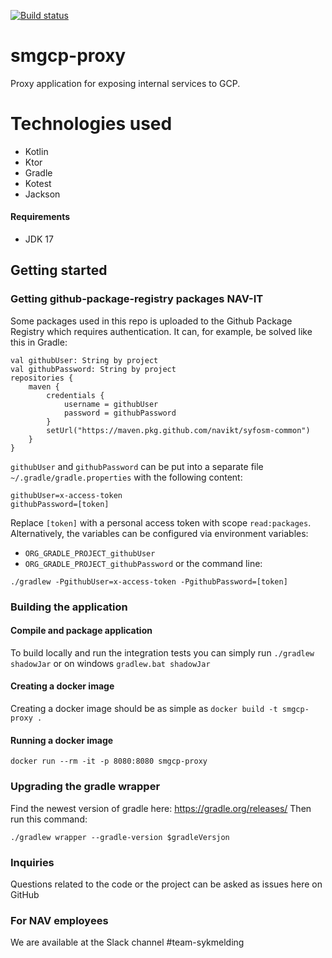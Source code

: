 [![Build status](https://github.com/navikt/smgcp-proxy/workflows/Deploy%20to%20dev%20and%20prod/badge.svg)](https://github.com/navikt/smgcp-proxy/workflows/Deploy%20to%20dev%20and%20prod/badge.svg)
# smgcp-proxy
Proxy application for exposing internal services to GCP. 

# Technologies used
* Kotlin
* Ktor
* Gradle
* Kotest
* Jackson
#### Requirements
* JDK 17
## Getting started
### Getting github-package-registry packages NAV-IT
Some packages used in this repo is uploaded to the Github Package Registry which requires authentication. It can, for example, be solved like this in Gradle:
```
val githubUser: String by project
val githubPassword: String by project
repositories {
    maven {
        credentials {
            username = githubUser
            password = githubPassword
        }
        setUrl("https://maven.pkg.github.com/navikt/syfosm-common")
    }
}
```
`githubUser` and `githubPassword` can be put into a separate file `~/.gradle/gradle.properties` with the following content:
```                                                     
githubUser=x-access-token
githubPassword=[token]
```
Replace `[token]` with a personal access token with scope `read:packages`.
Alternatively, the variables can be configured via environment variables:
* `ORG_GRADLE_PROJECT_githubUser`
* `ORG_GRADLE_PROJECT_githubPassword`
  or the command line:
```
./gradlew -PgithubUser=x-access-token -PgithubPassword=[token]
```
### Building the application
#### Compile and package application
To build locally and run the integration tests you can simply run `./gradlew shadowJar` or on windows
`gradlew.bat shadowJar`
#### Creating a docker image
Creating a docker image should be as simple as `docker build -t smgcp-proxy .`

#### Running a docker image
`docker run --rm -it -p 8080:8080 smgcp-proxy`

### Upgrading the gradle wrapper
Find the newest version of gradle here: https://gradle.org/releases/ Then run this command:

```./gradlew wrapper --gradle-version $gradleVersjon```
### Inquiries
Questions related to the code or the project can be asked as issues here on GitHub
### For NAV employees
We are available at the Slack channel #team-sykmelding
